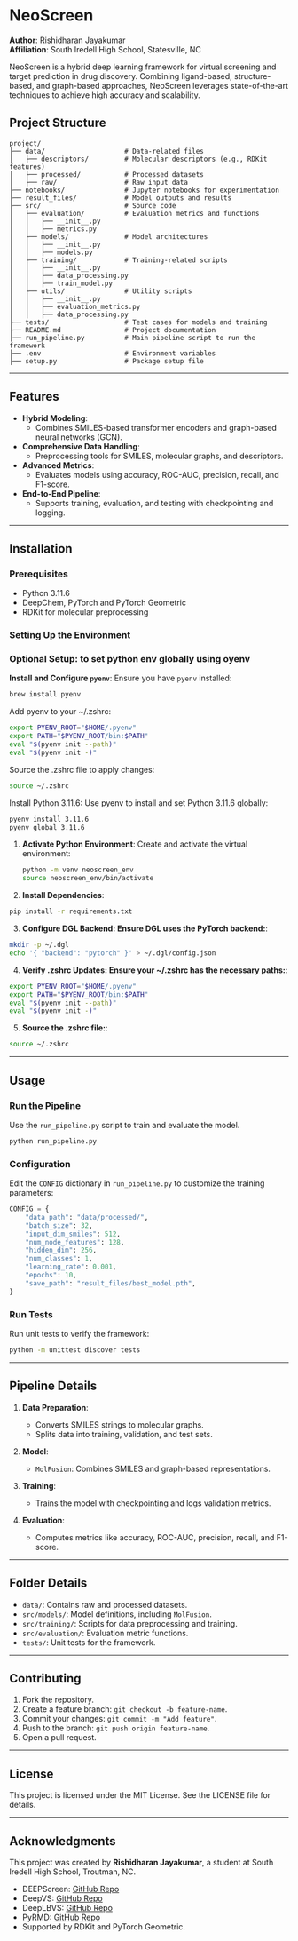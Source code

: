# NeoScreen
**Author**: Rishidharan Jayakumar  
**Affiliation**: South Iredell High School, Statesville, NC


NeoScreen is a hybrid deep learning framework for virtual screening and target prediction in drug discovery. Combining ligand-based, structure-based, and graph-based approaches, NeoScreen leverages state-of-the-art techniques to achieve high accuracy and scalability.

## **Project Structure**

```
project/
├── data/                    # Data-related files
│   ├── descriptors/         # Molecular descriptors (e.g., RDKit features)
│   ├── processed/           # Processed datasets
│   ├── raw/                 # Raw input data
├── notebooks/               # Jupyter notebooks for experimentation
├── result_files/            # Model outputs and results
├── src/                     # Source code
│   ├── evaluation/          # Evaluation metrics and functions
│   │   ├── __init__.py
│   │   ├── metrics.py
│   ├── models/              # Model architectures
│   │   ├── __init__.py
│   │   ├── models.py
│   ├── training/            # Training-related scripts
│   │   ├── __init__.py
│   │   ├── data_processing.py
│   │   ├── train_model.py
│   ├── utils/               # Utility scripts
│   │   ├── __init__.py
│   │   ├── evaluation_metrics.py
│   │   ├── data_processing.py
├── tests/                   # Test cases for models and training
├── README.md                # Project documentation
├── run_pipeline.py          # Main pipeline script to run the framework
├── .env                     # Environment variables
├── setup.py                 # Package setup file
```

---

## **Features**

- **Hybrid Modeling**:
  - Combines SMILES-based transformer encoders and graph-based neural networks (GCN).
- **Comprehensive Data Handling**:
  - Preprocessing tools for SMILES, molecular graphs, and descriptors.
- **Advanced Metrics**:
  - Evaluates models using accuracy, ROC-AUC, precision, recall, and F1-score.
- **End-to-End Pipeline**:
  - Supports training, evaluation, and testing with checkpointing and logging.

---

## **Installation**

### Prerequisites

- Python 3.11.6
- DeepChem, PyTorch and PyTorch Geometric
- RDKit for molecular preprocessing

### Setting Up the Environment

### Optional Setup: to set python env globally using oyenv

**Install and Configure `pyenv`**:
   Ensure you have `pyenv` installed:
   ```bash
   brew install pyenv
   ```

Add pyenv to your ~/.zshrc:

   ```bash
   export PYENV_ROOT="$HOME/.pyenv"
   export PATH="$PYENV_ROOT/bin:$PATH"
   eval "$(pyenv init --path)"
   eval "$(pyenv init -)"
   ```

Source the .zshrc file to apply changes:

   ```bash
   source ~/.zshrc
   ```

Install Python 3.11.6: Use pyenv to install and set Python 3.11.6 globally:

   ```bash
   pyenv install 3.11.6
   pyenv global 3.11.6
   ```



1. **Activate Python Environment**:
   Create and activate the virtual environment:

   ```bash
   python -m venv neoscreen_env
   source neoscreen_env/bin/activate
   ```

2. **Install Dependencies**:

```bash
pip install -r requirements.txt
```

3. **Configure DGL Backend: Ensure DGL uses the PyTorch backend:**:

```bash
mkdir -p ~/.dgl
echo '{ "backend": "pytorch" }' > ~/.dgl/config.json
```

4. **Verify .zshrc Updates: Ensure your ~/.zshrc has the necessary paths:**:

```bash
export PYENV_ROOT="$HOME/.pyenv"
export PATH="$PYENV_ROOT/bin:$PATH"
eval "$(pyenv init --path)"
eval "$(pyenv init -)"
```

5. **Source the .zshrc file:**:

```bash
source ~/.zshrc
```

---

## **Usage**

### **Run the Pipeline**

Use the `run_pipeline.py` script to train and evaluate the model.

```bash
python run_pipeline.py
```

### **Configuration**

Edit the `CONFIG` dictionary in `run_pipeline.py` to customize the training parameters:

```python
CONFIG = {
    "data_path": "data/processed/",
    "batch_size": 32,
    "input_dim_smiles": 512,
    "num_node_features": 128,
    "hidden_dim": 256,
    "num_classes": 1,
    "learning_rate": 0.001,
    "epochs": 10,
    "save_path": "result_files/best_model.pth",
}
```

### **Run Tests**

Run unit tests to verify the framework:

```bash
python -m unittest discover tests
```

---

## **Pipeline Details**

1. **Data Preparation**:
   - Converts SMILES strings to molecular graphs.
   - Splits data into training, validation, and test sets.

2. **Model**:
   - `MolFusion`: Combines SMILES and graph-based representations.

3. **Training**:
   - Trains the model with checkpointing and logs validation metrics.

4. **Evaluation**:
   - Computes metrics like accuracy, ROC-AUC, precision, recall, and F1-score.

---

## **Folder Details**

- `data/`: Contains raw and processed datasets.
- `src/models/`: Model definitions, including `MolFusion`.
- `src/training/`: Scripts for data preprocessing and training.
- `src/evaluation/`: Evaluation metric functions.
- `tests/`: Unit tests for the framework.

---

## **Contributing**

1. Fork the repository.
2. Create a feature branch: `git checkout -b feature-name`.
3. Commit your changes: `git commit -m "Add feature"`.
4. Push to the branch: `git push origin feature-name`.
5. Open a pull request.

---

## **License**

This project is licensed under the MIT License. See the LICENSE file for details.

---

## **Acknowledgments**

This project was created by **Rishidharan Jayakumar**, a student at South Iredell High School, Troutman, NC.


- DEEPScreen: [GitHub Repo](https://github.com/cansyl/DEEPScreen)
- DeepVS: [GitHub Repo](https://github.com/JanainaCruz/DeepVS)
- DeepLBVS: [GitHub Repo](https://github.com/taneishi/DeepLBVS)
- PyRMD: [GitHub Repo](https://github.com/cosconatilab/PyRMD)
- Supported by RDKit and PyTorch Geometric.

